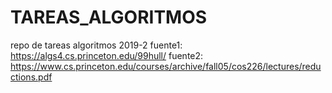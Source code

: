 # TAREAS_ALGORITMOS
repo de tareas algoritmos 2019-2
fuente1: https://algs4.cs.princeton.edu/99hull/
fuente2: https://www.cs.princeton.edu/courses/archive/fall05/cos226/lectures/reductions.pdf
